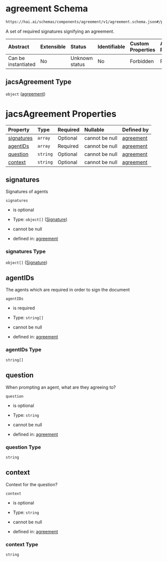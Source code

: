 # agreement Schema

```txt
https://hai.ai/schemas/components/agreement/v1/agreement.schema.json#/properties/jacsAgreement
```

A set of required signatures signifying an agreement.

| Abstract            | Extensible | Status         | Identifiable | Custom Properties | Additional Properties | Access Restrictions | Defined In                                                                                |
| :------------------ | :--------- | :------------- | :----------- | :---------------- | :-------------------- | :------------------ | :---------------------------------------------------------------------------------------- |
| Can be instantiated | No         | Unknown status | No           | Forbidden         | Forbidden             | none                | [header.schema.json\*](../../schemas/header/v1/header.schema.json "open original schema") |

## jacsAgreement Type

`object` ([agreement](header-properties-agreement.md))

# jacsAgreement Properties

| Property                  | Type     | Required | Nullable       | Defined by                                                                                                                                    |
| :------------------------ | :------- | :------- | :------------- | :-------------------------------------------------------------------------------------------------------------------------------------------- |
| [signatures](#signatures) | `array`  | Optional | cannot be null | [agreement](agreement-properties-signatures.md "https://hai.ai/schemas/components/agreement/v1/agreement.schema.json#/properties/signatures") |
| [agentIDs](#agentids)     | `array`  | Required | cannot be null | [agreement](agreement-properties-agentids.md "https://hai.ai/schemas/components/agreement/v1/agreement.schema.json#/properties/agentIDs")     |
| [question](#question)     | `string` | Optional | cannot be null | [agreement](agreement-properties-question.md "https://hai.ai/schemas/components/agreement/v1/agreement.schema.json#/properties/question")     |
| [context](#context)       | `string` | Optional | cannot be null | [agreement](agreement-properties-context.md "https://hai.ai/schemas/components/agreement/v1/agreement.schema.json#/properties/context")       |

## signatures

Signatures of agents

`signatures`

* is optional

* Type: `object[]` ([Signature](header-properties-signature-1.md))

* cannot be null

* defined in: [agreement](agreement-properties-signatures.md "https://hai.ai/schemas/components/agreement/v1/agreement.schema.json#/properties/signatures")

### signatures Type

`object[]` ([Signature](header-properties-signature-1.md))

## agentIDs

The agents which are required in order to sign the document

`agentIDs`

* is required

* Type: `string[]`

* cannot be null

* defined in: [agreement](agreement-properties-agentids.md "https://hai.ai/schemas/components/agreement/v1/agreement.schema.json#/properties/agentIDs")

### agentIDs Type

`string[]`

## question

When prompting an agent, what are they agreeing to?

`question`

* is optional

* Type: `string`

* cannot be null

* defined in: [agreement](agreement-properties-question.md "https://hai.ai/schemas/components/agreement/v1/agreement.schema.json#/properties/question")

### question Type

`string`

## context

Context for the question?

`context`

* is optional

* Type: `string`

* cannot be null

* defined in: [agreement](agreement-properties-context.md "https://hai.ai/schemas/components/agreement/v1/agreement.schema.json#/properties/context")

### context Type

`string`
